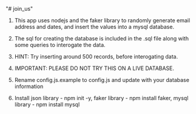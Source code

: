 "# join_us" 

1.  This app uses nodejs and the faker library to randomly generate email address and dates, and insert the values into a mysql database.

2.  The sql for creating the database is included in the .sql file along with some queries to interogate the data.

3.  HINT: Try inserting around 500 records, before interogating data.

4. IMPORTANT: PLEASE DO NOT TRY THIS ON A LIVE DATABASE.

5. Rename config.js.example to config.js and update with your database information

6. Install json library - npm init -y, faker library - npm install faker,  mysql library - npm install mysql
